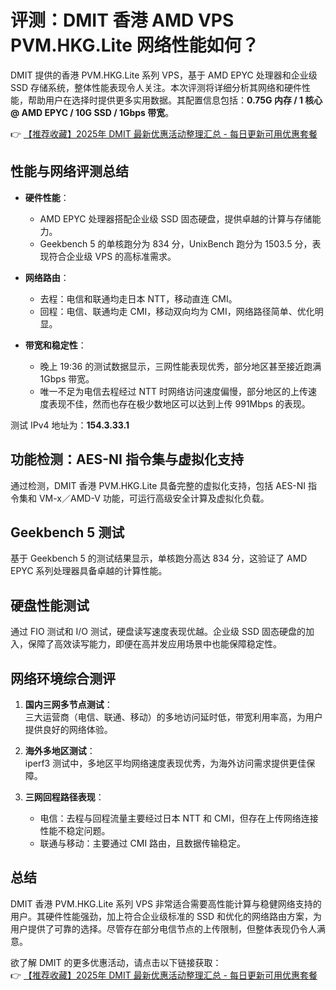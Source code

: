 # 评测：DMIT 香港 AMD VPS PVM.HKG.Lite 网络性能如何？

DMIT 提供的香港 PVM.HKG.Lite 系列 VPS，基于 AMD EPYC 处理器和企业级 SSD 存储系统，整体性能表现令人关注。本次评测将详细分析其网络和硬件性能，帮助用户在选择时提供更多实用数据。其配置信息包括：**0.75G 内存 / 1 核心 @ AMD EPYC / 10G SSD / 1Gbps 带宽**。

👉 [【推荐收藏】2025年 DMIT 最新优惠活动整理汇总 - 每日更新可用优惠套餐](https://bit.ly/dmit_coupon)

## 性能与网络评测总结

- **硬件性能**：  
  - AMD EPYC 处理器搭配企业级 SSD 固态硬盘，提供卓越的计算与存储能力。  
  - Geekbench 5 的单核跑分为 834 分，UnixBench 跑分为 1503.5 分，表现符合企业级 VPS 的高标准需求。  

- **网络路由**：  
  - 去程：电信和联通均走日本 NTT，移动直连 CMI。  
  - 回程：电信、联通均走 CMI，移动双向均为 CMI，网络路径简单、优化明显。  

- **带宽和稳定性**：  
  - 晚上 19:36 的测试数据显示，三网性能表现优秀，部分地区甚至接近跑满 1Gbps 带宽。  
  - 唯一不足为电信去程经过 NTT 时网络访问速度偏慢，部分地区的上传速度表现不佳，然而也存在极少数地区可以达到上传 991Mbps 的表现。

测试 IPv4 地址为：**154.3.33.1**

## 功能检测：AES-NI 指令集与虚拟化支持

通过检测，DMIT 香港 PVM.HKG.Lite 具备完整的虚拟化支持，包括 AES-NI 指令集和 VM-x／AMD-V 功能，可运行高级安全计算及虚拟化负载。

## Geekbench 5 测试

基于 Geekbench 5 的测试结果显示，单核跑分高达 834 分，这验证了 AMD EPYC 系列处理器具备卓越的计算性能。

## 硬盘性能测试

通过 FIO 测试和 I/O 测试，硬盘读写速度表现优越。企业级 SSD 固态硬盘的加入，保障了高效读写能力，即便在高并发应用场景中也能保障稳定性。

## 网络环境综合测评

1. **国内三网多节点测试**：  
   三大运营商（电信、联通、移动）的多地访问延时低，带宽利用率高，为用户提供良好的网络体验。  

2. **海外多地区测试**：  
   iperf3 测试中，多地区平均网络速度表现优秀，为海外访问需求提供更佳保障。  

3. **三网回程路径表现**：  
   - 电信：去程与回程流量主要经过日本 NTT 和 CMI，但存在上传网络连接性能不稳定问题。  
   - 联通与移动：主要通过 CMI 路由，且数据传输稳定。  

## 总结

DMIT 香港 PVM.HKG.Lite 系列 VPS 非常适合需要高性能计算与稳健网络支持的用户。其硬件性能强劲，加上符合企业级标准的 SSD 和优化的网络路由方案，为用户提供了可靠的选择。尽管存在部分电信节点的上传限制，但整体表现仍令人满意。

欲了解 DMIT 的更多优惠活动，请点击以下链接获取：  
👉 [【推荐收藏】2025年 DMIT 最新优惠活动整理汇总 - 每日更新可用优惠套餐](https://bit.ly/dmit_coupon)